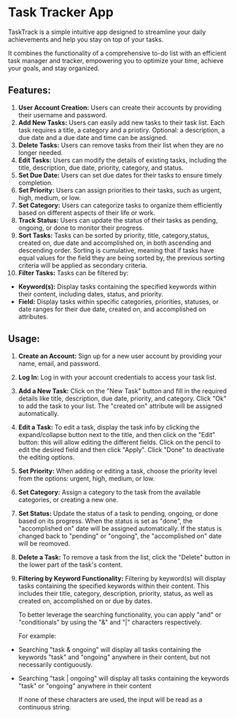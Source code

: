 # Task Tracker App

TaskTrack is a simple intuitive app designed to streamline your daily achievements and help you stay on top of your tasks.

It combines the functionality of a comprehensive to-do list with an efficient task manager and tracker, empowering you to optimize your time, achieve your goals, and stay organized.

## Features:

1. **User Account Creation:** Users can create their accounts by providing their username and password.
2. **Add New Tasks:** Users can easily add new tasks to their task list. Each task requires a title, a category and a priotiry. Optional: a description, a due date and a due date and time can be assigned.
3. **Delete Tasks:** Users can remove tasks from their list when they are no longer needed.
4. **Edit Tasks:** Users can modify the details of existing tasks, including the title, description, due date, priority, category, and status.
5. **Set Due Date:** Users can set due dates for their tasks to ensure timely completion.
6. **Set Priority:** Users can assign priorities to their tasks, such as urgent, high, medium, or low.
7. **Set Category:** Users can categorize tasks to organize them efficiently based on different aspects of their life or work.
8. **Track Status:** Users can update the status of their tasks as pending, ongoing, or done to monitor their progress.
9. **Sort Tasks:** Tasks can be sorted by priority, title, category,status, created on, due date and accomplished on, in both ascending and descending order. Sorting is cumulative, meaning that if tasks have equal values for the field they are being sorted by, the previous sorting criteria will be applied as secondary criteria.
10. **Filter Tasks:** Tasks can be filtered by:

- **Keyword(s):** Display tasks containing the specified keywords within their content, including dates, status, and priority.
- **Field:** Display tasks within specific categories, priorities, statuses, or date ranges for their due date, created on, and accomplished on attributes.

## Usage:

1. **Create an Account:** Sign up for a new user account by providing your name, email, and password.
2. **Log In:** Log in with your account credentials to access your task list.
3. **Add a New Task:** Click on the "New Task" button and fill in the required details like title, description, due date, priority, and category. Click "Ok" to add the task to your list. The "created on" attribute will be assigned automatically.
4. **Edit a Task:** To edit a task, display the task info by clicking the expand/collapse button next to the title, and then click on the "Edit" button: this will allow editing the different fields. Click on the pencil to edit the desired field and then click "Apply". Click "Done" to deactivate the editing options.
5. **Set Priority:** When adding or editing a task, choose the priority level from the options: urgent, high, medium, or low.
6. **Set Category:** Assign a category to the task from the available categories, or creating a new one.
7. **Set Status:** Update the status of a task to pending, ongoing, or done based on its progress. When the status is set as "done", the "accomplished on" date will be assigned automatically. If the status is changed back to "pending" or "ongoing", the "accomplished on" date will be reomoved.
8. **Delete a Task:** To remove a task from the list, click the "Delete" button in the lower part of the task's content.
9. **Filtering by Keyword Functionality:**
   Filtering by keyword(s) will display tasks containing the specified keywords within their content. This includes their title, category, description, priority, status, as well as created on, accomplished on or due by dates.

   To better leverage the searching functionality, you can apply "and" or "conditionals" by using the "&" and "|" characters respectively.

   For example:

- Searching "task & ongoing" will display all tasks containing the keywords "task" and "ongoing" anywhere in their content, but not necessarily contiguously.
- Searching "task | ongoing" will display all tasks containing the keywords "task" or "ongoing" anywhere in their content

  If none of these characters are used, the input will be read as a continuous string.
